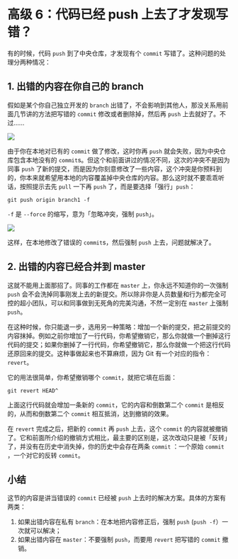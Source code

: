 
# 高级 6：代码已经 push 上去了才发现写错？

有的时候，代码 `push` 到了中央仓库，才发现有个 `commit` 写错了。这种问题的处理分两种情况：

## 1. 出错的内容在你自己的 branch

假如是某个你自己独立开发的 `branch` 出错了，不会影响到其他人，那没关系用前面几节讲的方法把写错的 `commit` 修改或者删除掉，然后再 `push` 上去就好了。不过……

![](https://user-gold-cdn.xitu.io/2017/11/22/15fe2638ac5c1dd0?w=676&h=162&f=jpeg&s=95234)

由于你在本地对已有的 `commit` 做了修改，这时你再 `push` 就会失败，因为中央仓库包含本地没有的 `commit`s。但这个和前面讲过的情况不同，这次的冲突不是因为同事 `push` 了新的提交，而是因为你刻意修改了一些内容，这个冲突是你预料到的，你本来就希望用本地的内容覆盖掉中央仓库的内容。那么这时就不要乖乖听话，按照提示去先 `pull` 一下再 `push` 了，而是要选择「强行」`push`：

```shell
git push origin branch1 -f
```

`-f` 是 `--force` 的缩写，意为「忽略冲突，强制 `push`」。

![](https://user-gold-cdn.xitu.io/2017/11/22/15fe2638ab7b7e6d?w=507&h=154&f=jpeg&s=74359)

这样，在本地修改了错误的 `commit`s，然后强制 `push` 上去，问题就解决了。

## 2. 出错的内容已经合并到 master

这就不能用上面那招了。同事的工作都在 `master` 上，你永远不知道你的一次强制 `push` 会不会洗掉同事刚发上去的新提交。所以除非你是人员数量和行为都完全可控的超小团队，可以和同事做到无死角的完美沟通，不然一定别在 `master` 上强制 `push`。

在这种时候，你只能退一步，选用另一种策略：增加一个新的提交，把之前提交的内容抹掉。例如之前你增加了一行代码，你希望撤销它，那么你就做一个删掉这行代码的提交；如果你删掉了一行代码，你希望撤销它，那么你就做一个把这行代码还原回来的提交。这种事做起来也不算麻烦，因为 Git 有一个对应的指令：`revert`。

它的用法很简单，你希望撤销哪个 `commit`，就把它填在后面：

```shell
git revert HEAD^
```

上面这行代码就会增加一条新的 `commit`，它的内容和倒数第二个 `commit` 是相反的，从而和倒数第二个 `commit` 相互抵消，达到撤销的效果。

在 `revert` 完成之后，把新的 `commit` 再 `push` 上去，这个 `commit` 的内容就被撤销了。它和前面所介绍的撤销方式相比，最主要的区别是，这次改动只是被「反转」了，并没有在历史中消失掉，你的历史中会存在两条 `commit` ：一个原始 `commit` ，一个对它的反转 `commit`。

## 小结

这节的内容是讲当错误的 `commit` 已经被 `push` 上去时的解决方案。具体的方案有两类：

1. 如果出错内容在私有 `branch`：在本地把内容修正后，强制 `push` (`push -f`）一次就可以解决；
2. 如果出错内容在 `master`：不要强制 `push`，而要用 `revert` 把写错的 `commit` 撤销。